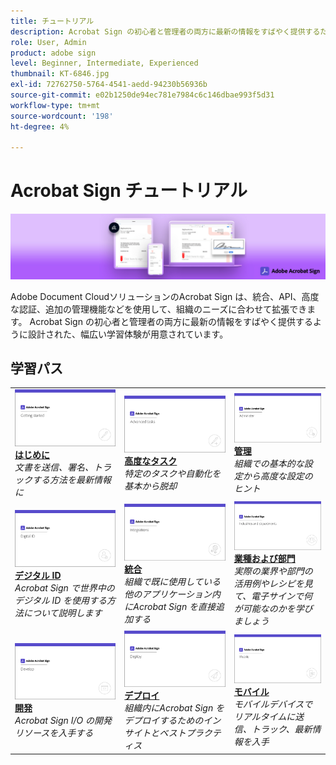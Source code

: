 ```yaml
---
title: チュートリアル
description: Acrobat Sign の初心者と管理者の両方に最新の情報をすばやく提供するために設計されたチュートリアル、Web セミナー、およびユースケースのコレクションです
role: User, Admin
product: adobe sign
level: Beginner, Intermediate, Experienced
thumbnail: KT-6846.jpg
exl-id: 72762750-5764-4541-aedd-94230b56936b
source-git-commit: e02b1250de94ec781e7984c6c146dbae993f5d31
workflow-type: tm+mt
source-wordcount: '198'
ht-degree: 4%

---
```


# Acrobat Sign チュートリアル

![Acrobat Sign Hero Image](assets/Hero_Sign.jpg)

Adobe Document CloudソリューションのAcrobat Sign は、統合、API、高度な認証、追加の管理機能などを使用して、組織のニーズに合わせて拡張できます。 Acrobat Sign の初心者と管理者の両方に最新の情報をすばやく提供するように設計された、幅広い学習体験が用意されています。

## 学習パス

<table style="table-layout:fixed">
<tr>
  <td>
    <a href="sign-beginner-tutorials/beginner-users-overview.md">
      <img alt="はじめに" src="assets/AS_Title_Getting-Started.png" />
    </a>
    <div>
    <a href="sign-beginner-tutorials/beginner-users-overview.md"><strong>はじめに</strong></a>
    </div>
    <em>文書を送信、署名、トラックする方法を最新情報に</em>
    <br>
  </td>
  <td>
    <a href="sign-advanced-users/advanced-users-overview.md">
      <img alt="高度なタスク" src="assets/AS_Title_Advanced.png" />
    </a>
    <div>
    <a href="sign-advanced-users/advanced-users-overview.md"><strong>高度なタスク</strong></a>
    </div>
    <em>特定のタスクや自動化を基本から脱却</em>
    <br>
  </td>  
  <td>
    <a href="admin/intro-admin-overview.md">
      <img alt="管理" src="assets/AS_Title_Administer.png" />
    </a>
    <div>
    <a href="admin/intro-admin-overview.md"><strong>管理</strong></a>
    </div>
    <em>組織での基本的な設定から高度な設定のヒント</em>
    <br>
  </td>
</tr>
<tr>
  <td>
    <a href="digitalid/digitalid-overview.md">
      <img alt="デジタル ID" src="assets/AS_Title_DigitalID.png" />
    </a>
    <div>
    <a href="digitalid/digitalid-overview.md"><strong>デジタル ID</strong></a>
    </div>
    <em>Acrobat Sign で世界中のデジタル ID を使用する方法について説明します</em>
    <br>
  </td>
  <td>
    <a href="integrations/integrations-overview.md">
      <img alt="統合" src="assets/AS_Title_Integrate.png" />
    </a>
    <div>
    <a href="integrations/integrations-overview.md"><strong>統合</strong></a>
    </div>
    <em>組織で既に使用している他のアプリケーション内にAcrobat Sign を直接追加する</em>
    <br>
  </td>
  <td>
    <a href="sign-usecase/expand-inspire-overview.md">
      <img alt="業種および部門" src="assets/AS_Title_Industry.png" />
    </a>
    <div>
    <a href="sign-usecase/expand-inspire-overview.md"><strong>業種および部門</strong></a>
    </div>
    <em>実際の業界や部門の活用例やレシピを見て、電子サインで何が可能なのかを学びましょう</em>
    <br>
  </td>
</tr>
<tr>
  <td>
    <a href="develop/develop-overview.md">
      <img alt="開発" src="assets/AS_Title_Develop.png" />
    </a>
    <div>
    <a href="develop/develop-overview.md"><strong>開発</strong></a>
    </div>
    <em>Acrobat Sign I/O の開発リソースを入手する</em>
    <br>
  </td>
   <td>
    <a href="deploy-overview.md">
      <img alt="デプロイ" src="assets/AS_Title_Deploy.png" />
    </a>
    <div>
    <a href="deploy-overview.md"><strong>デプロイ</strong></a>
    </div>
    <em>組織内にAcrobat Sign をデプロイするためのインサイトとベストプラクティス</em>
    <br>
  </td>
  <td>
    <a href="mobile/mobile-overview.md">
      <img alt="モバイル" src="assets/AS_Title_Mobile.png" />
    </a>
    <div>
    <a href="mobile/mobile-overview.md"><strong>モバイル</strong></a>
    </div>
    <em>モバイルデバイスでリアルタイムに送信、トラック、最新情報を入手</em>
    <br>
  </td>  
</tr>
</table>
